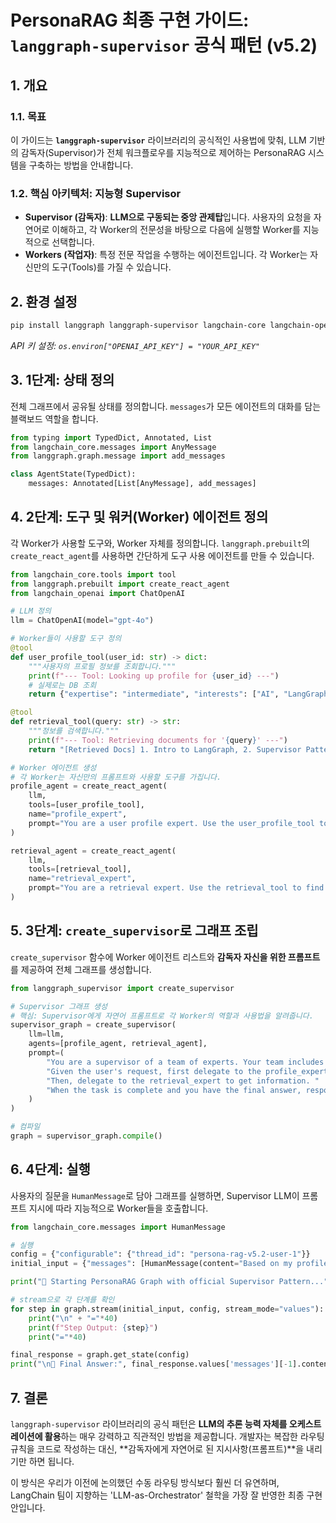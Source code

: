 # PersonaRAG 최종 구현 가이드: `langgraph-supervisor` 공식 패턴 (v5.2)

## 1. 개요

### 1.1. 목표
이 가이드는 **`langgraph-supervisor`** 라이브러리의 공식적인 사용법에 맞춰, LLM 기반의 감독자(Supervisor)가 전체 워크플로우를 지능적으로 제어하는 PersonaRAG 시스템을 구축하는 방법을 안내합니다.

### 1.2. 핵심 아키텍처: 지능형 Supervisor
*   **Supervisor (감독자)**: **LLM으로 구동되는 중앙 관제탑**입니다. 사용자의 요청을 자연어로 이해하고, 각 Worker의 전문성을 바탕으로 다음에 실행할 Worker를 지능적으로 선택합니다.
*   **Workers (작업자)**: 특정 전문 작업을 수행하는 에이전트입니다. 각 Worker는 자신만의 도구(Tools)를 가질 수 있습니다.

## 2. 환경 설정

```bash
pip install langgraph langgraph-supervisor langchain-core langchain-openai
```
*API 키 설정: `os.environ["OPENAI_API_KEY"] = "YOUR_API_KEY"`*

## 3. 1단계: 상태 정의
전체 그래프에서 공유될 상태를 정의합니다. `messages`가 모든 에이전트의 대화를 담는 블랙보드 역할을 합니다.

```python
from typing import TypedDict, Annotated, List
from langchain_core.messages import AnyMessage
from langgraph.graph.message import add_messages

class AgentState(TypedDict):
    messages: Annotated[List[AnyMessage], add_messages]
```

## 4. 2단계: 도구 및 워커(Worker) 에이전트 정의
각 Worker가 사용할 도구와, Worker 자체를 정의합니다. `langgraph.prebuilt`의 `create_react_agent`를 사용하면 간단하게 도구 사용 에이전트를 만들 수 있습니다.

```python
from langchain_core.tools import tool
from langgraph.prebuilt import create_react_agent
from langchain_openai import ChatOpenAI

# LLM 정의
llm = ChatOpenAI(model="gpt-4o")

# Worker들이 사용할 도구 정의
@tool
def user_profile_tool(user_id: str) -> dict:
    """사용자의 프로필 정보를 조회합니다."""
    print(f"--- Tool: Looking up profile for {user_id} ---")
    # 실제로는 DB 조회
    return {"expertise": "intermediate", "interests": ["AI", "LangGraph"]}

@tool
def retrieval_tool(query: str) -> str:
    """정보를 검색합니다."""
    print(f"--- Tool: Retrieving documents for '{query}' ---")
    return "[Retrieved Docs] 1. Intro to LangGraph, 2. Supervisor Pattern..."

# Worker 에이전트 생성
# 각 Worker는 자신만의 프롬프트와 사용할 도구를 가집니다.
profile_agent = create_react_agent(
    llm,
    tools=[user_profile_tool],
    name="profile_expert",
    prompt="You are a user profile expert. Use the user_profile_tool to fetch user information."
)

retrieval_agent = create_react_agent(
    llm,
    tools=[retrieval_tool],
    name="retrieval_expert",
    prompt="You are a retrieval expert. Use the retrieval_tool to find relevant documents."
)
```

## 5. 3단계: `create_supervisor`로 그래프 조립
`create_supervisor` 함수에 Worker 에이전트 리스트와 **감독자 자신을 위한 프롬프트**를 제공하여 전체 그래프를 생성합니다.

```python
from langgraph_supervisor import create_supervisor

# Supervisor 그래프 생성
# 핵심: Supervisor에게 자연어 프롬프트로 각 Worker의 역할과 사용법을 알려줍니다.
supervisor_graph = create_supervisor(
    llm=llm,
    agents=[profile_agent, retrieval_agent],
    prompt=(
        "You are a supervisor of a team of experts. Your team includes a profile_expert and a retrieval_expert. "
        "Given the user's request, first delegate to the profile_expert to understand the user. "
        "Then, delegate to the retrieval_expert to get information. "
        "When the task is complete and you have the final answer, respond with 'FINISH'."
    )
)

# 컴파일
graph = supervisor_graph.compile()
```

## 6. 4단계: 실행
사용자의 질문을 `HumanMessage`로 담아 그래프를 실행하면, Supervisor LLM이 프롬프트 지시에 따라 지능적으로 Worker들을 호출합니다.

```python
from langchain_core.messages import HumanMessage

# 실행
config = {"configurable": {"thread_id": "persona-rag-v5.2-user-1"}}
initial_input = {"messages": [HumanMessage(content="Based on my profile (user_id: skiiwoo), what is the Supervisor pattern?")]}

print("🚀 Starting PersonaRAG Graph with official Supervisor Pattern...")

# stream으로 각 단계를 확인
for step in graph.stream(initial_input, config, stream_mode="values"):
    print("\n" + "="*40)
    print(f"Step Output: {step}")
    print("="*40)

final_response = graph.get_state(config)
print("\n🏁 Final Answer:", final_response.values['messages'][-1].content)
```

## 7. 결론
`langgraph-supervisor` 라이브러리의 공식 패턴은 **LLM의 추론 능력 자체를 오케스트레이션에 활용**하는 매우 강력하고 직관적인 방법을 제공합니다. 개발자는 복잡한 라우팅 규칙을 코드로 작성하는 대신, **감독자에게 자연어로 된 지시사항(프롬프트)**을 내리기만 하면 됩니다.

이 방식은 우리가 이전에 논의했던 수동 라우팅 방식보다 훨씬 더 유연하며, LangChain 팀이 지향하는 'LLM-as-Orchestrator' 철학을 가장 잘 반영한 최종 구현안입니다.
